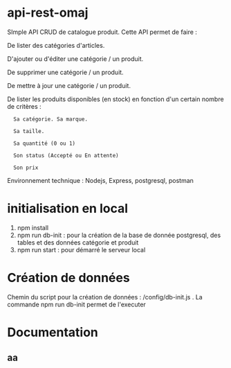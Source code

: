 # api-rest-omaj
SImple API CRUD de catalogue produit. Cette API permet de faire :

  De lister des catégories d'articles.

  D'ajouter ou d'éditer une catégorie / un produit. 
  
  De supprimer une catégorie / un produit. 
  
  De mettre à jour une catégorie / un produit. 
  
  De lister les produits disponibles (en stock) en fonction d'un certain nombre de critères : 
  
      Sa catégorie. Sa marque. 
      
      Sa taille. 
      
      Sa quantité (0 ou 1) 
      
      Son status (Accepté ou En attente) 
      
      Son prix

Environnement technique : Nodejs, Express, postgresql, postman

# initialisation en local

1. npm install
2. npm run db-init : pour la création de la base de donnée postgresql, des tables et des données catégorie et produit
3. npm run start : pour démarré le serveur local

# Création de données

Chemin du script pour la création de données : /config/db-init.js . La commande npm run db-init permet de l'executer

# Documentation

## aa
